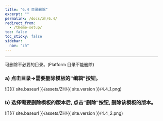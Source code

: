 ```yaml
---
title: "6.4 目录删除"
excerpt: ""
permalink: /docs/zh/6.4/
redirect_from:
  - /theme-setup/
toc: false
toc_sticky: false
sidebar:
  nav: "zh"
---
```


---
可删除不必要的目录。(Platform 目录不能删除)

### a\) 点击目录→需要删除模板的"编辑"按钮。
![]({{ site.baseurl }}/assets/ZH/{{ site.version }}/4.4_1.png)

### b\) 选择需要删除模板的版本后, 点击"删除"按钮, 删除该模板的版本。
![]({{ site.baseurl }}/assets/ZH/{{ site.version }}/4.4_2.png)
